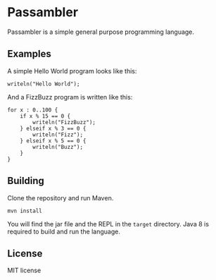 # Passambler
Passambler is a simple general purpose programming language.

## Examples
A simple Hello World program looks like this:
```
writeln("Hello World");
```

And a FizzBuzz program is written like this:
```
for x : 0..100 {
    if x % 15 == 0 {
        writeln("FizzBuzz");
    } elseif x % 3 == 0 {
        writeln("Fizz");
    } elseif x % 5 == 0 {
        writeln("Buzz");
    }
}
```

## Building
Clone the repository and run Maven.
```
mvn install
```
You will find the jar file and the REPL in the `target` directory. Java 8 is required to build and run the language.

## License
MIT license
